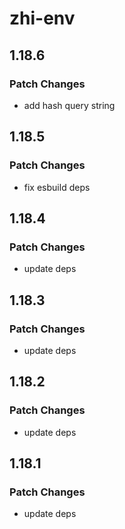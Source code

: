 # zhi-env

## 1.18.6

### Patch Changes

- add hash query string

## 1.18.5

### Patch Changes

- fix esbuild deps

## 1.18.4

### Patch Changes

- update deps

## 1.18.3

### Patch Changes

- update deps

## 1.18.2

### Patch Changes

- update deps

## 1.18.1

### Patch Changes

- update deps
